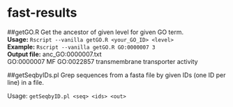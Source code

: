 # fast-results

##getGO.R
Get the ancestor of given level for given GO term.  
**Usage:** `Rscript --vanilla getGO.R <your_GO_ID> <level>`  
**Example:** `Rscript --vanilla getGO.R GO:0000007 3`  
**Output file:** anc_GO:0000007.txt  
GO:0000007      MF      GO:0022857      transmembrane transporter activity



  
##getSeqbyIDs.pl
Grep sequences from a fasta file by given IDs (one ID per line) in a file.

Usage: `getSeqbyID.pl <seq> <ids> <out>`

